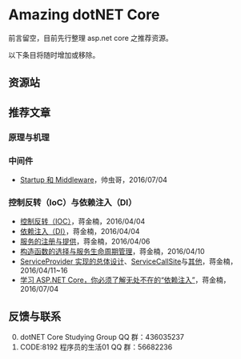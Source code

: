 # Amazing dotNET Core #

前言留空，目前先行整理 asp.net core 之推荐资源。

以下条目将随时增加或移除。

## 资源站 ##

## 推荐文章 ##

### 原理与机理 ###

### 中间件 ###
+ [Startup 和 Middleware](http://www.cnblogs.com/vipyoumay/p/5640645.html)，帅虫哥，2016/07/04

### 控制反转（IoC）与依赖注入（DI） ###
+ [控制反转（IOC）](http://www.cnblogs.com/artech/p/asp-net-core-di-ioc.html)，蒋金楠，2016/04/04
+ [依赖注入（DI）](http://www.cnblogs.com/artech/p/asp-net-core-di-di.html)，蒋金楠，2016/04/04
+ [服务的注册与提供](http://www.cnblogs.com/artech/p/asp-net-core-di-register.html)，蒋金楠，2016/04/06
+ [构造函数的选择与服务生命周期管理](http://www.cnblogs.com/artech/p/asp-net-core-di-life-time.html)，蒋金楠，2016/04/10
+ [ServiceProvider 实现的总体设计](http://www.cnblogs.com/artech/p/asp-net-core-di-service-provider-1.html)、[ServiceCallSite](http://www.cnblogs.com/artech/p/asp-net-core-di-service-provider-2.html)与[其他](http://www.cnblogs.com/artech/p/asp-net-core-di-service-provider-3.html)，蒋金楠，2016/04/11~16
+ [学习 ASP.NET Core，你必须了解无处不在的“依赖注入”](http://www.cnblogs.com/artech/p/dependency-injection-in-asp-net-core.html)，蒋金楠，2016/07/04


## 反馈与联系 ##

0. dotNET Core Studying Group QQ 群：436035237
1. CODE:8192 程序员的生活01 QQ 群：56682236